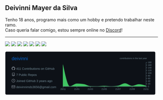 ## Deivinni Mayer da Silva

Tenho 18 anos, programo mais como um hobby e pretendo trabalhar neste ramo. <br />
Caso queria falar comigo, estou sempre online no <a href="https://dsc.bio/deivinni">Discord</a>!

---

![](https://img.shields.io/badge/-JavaScript-fff569?style=for-the-badge&logo=javascript&logoColor=242424)
![](https://img.shields.io/badge/-TypeScript-5287ff?style=for-the-badge&logo=typescript&logoColor=white)
![](https://img.shields.io/badge/-Deno-ffffff?&style=for-the-badge&logo=deno&logoColor=242424)
![](https://img.shields.io/badge/-Node.JS-63ff6b?&style=for-the-badge&logo=node.js&logoColor=242424)
![](https://img.shields.io/badge/-GIT-ff5454?&style=for-the-badge&logo=git&logoColor=white)
![](https://img.shields.io/badge/-SQLite-323330?style=for-the-badge&logo=sqlite)
![](https://img.shields.io/badge/-MongoDB-63ff6b?style=for-the-badge&logo=mongodb&logoColor=242424)

<a href="https://github.com/deivinni">
  <img align="center" src="profile-summary-card-output/github_dark/0-profile-details.svg" />
</a>
